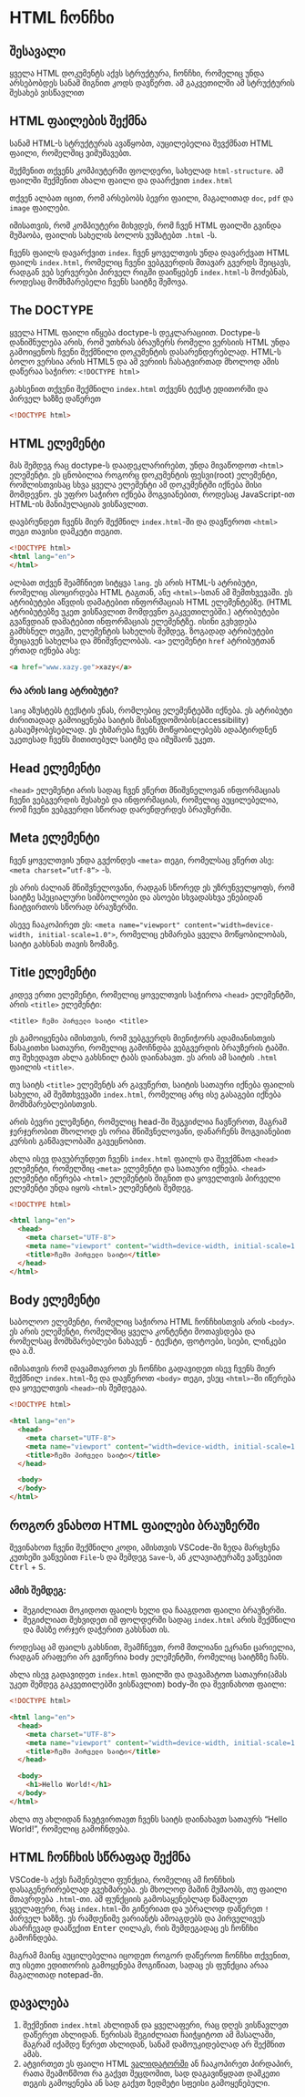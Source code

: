 # HTML ჩონჩხი

## შესავალი

ყველა HTML დოკუმენტს აქვს სტრუქტურა, ჩონჩხი, რომელიც უნდა არსებობდეს სანამ შიგნით კოდს დავწერთ. ამ გაკვეთილში ამ სტრუქტურის შესახებ ვისწავლით

## HTML ფაილების შექმნა

სანამ HTML-ს სტრუქტურას ავაწყობთ, აუცილებელია შევქმნათ HTML ფაილი, რომელშიც ვიმუშავებთ. 

შექმენით თქვენს კომპიუტერში ფოლდერი, სახელად `html-structure`. ამ ფაილში შექმენით ახალი ფაილი და დაარქვით `index.html` 

თქვენ ალბათ იცით, რომ არსებობს ბევრი ფაილი, მაგალითად `doc`, `pdf` და `image` ფაილები.

იმისათვის, რომ კომპიუტერი მიხვდეს, რომ ჩვენ HTML ფაილში გვინდა მუშაობა, ფაილის სახელის ბოლოს ვუმატებთ `.html` -ს.

ჩვენს ფაილს დავარქვით `index`. ჩვენ ყოველთვის უნდა დავარქვათ HTML ფაილს `index.html`, რომელიც ჩვენი ვებგვერდის მთავარ გვერდს შეიცავს, რადგან ვებ სერვერები პირველ რიგში დაიწყებენ `index.html`-ს მოძებნას, როდესაც მომხმარებელი ჩვენს საიტზე შემოვა.

## The DOCTYPE

ყველა HTML ფაილი იწყება doctype-ს დეკლარაციით. Doctype-ს დანიშნულება არის, რომ უთხრას ბრაუზერს რომელი ვერსიის HTML უნდა გამოიყენოს ჩვენი შექმნილი დოკუმენტის დასარენდერებლად. HTML-ს ბოლო ვერსია არის HTML5 და ამ ვერიის ჩასატვირთად მხოლოდ ამის დაწერაა საჭირო: `<!DOCTYPE html>`

გახსენით თქვენი შექმნილი `index.html` თქვენს ტექსტ ედითორში და პირველ ხაზზე დაწერეთ 

```html
<!DOCTYPE html>
```

## HTML ელემენტი

მას შემდეგ რაც doctype-ს დაადეკლარირებთ, უნდა მივაწოდოთ `<html>` ელემენტი. ეს ცნობილია როგორც დოკუმენტის ფესვი(root) ელემენტი, რომლისთვისაც სხვა ყველა ელემენტი ამ დოკუმენტში იქნება მისი მომდევნო. ეს უფრო საჭირო იქნება მოგვიანებით, როდესაც JavaScript-ით HTML-ის მანიპულაციას ვისწავლით. 

დავბრუნდეთ ჩვენს მიერ შექმნილ `index.html`-ში და დავწეროთ `<html>` თეგი თავისი დამკეტი თეგით.


```html
<!DOCTYPE html>
<html lang="en">
</html>
```

ალბათ თქვენ შეამჩნიეთ სიტყვა `lang`. ეს არის HTML-ს ატრიბუტი, რომელიც ასოცირდება HTML ტაგთან, ანუ `<html>`-სთან ამ შემთხვევაში. ეს ატრიბუტები აწვდის დამატებით ინფორმაციას HTML ელემენტებზე. (HTML ატრიბუტებზე უკეთ ვისწავლით მომდევნო გაკვეთილებში.) ატრიბუტები გვაწვდიან დამატებით ინფორმაციას ელემენტზე. ისინი გვხვდება გამხსნელ თეგში, ელემენტის სახელის შემდეგ. ზოგადად ატრიბუტები შეიცავენ სახელსა და მნიშვნელობას. `<a>` ელემენტი `href` ატრიბუტთან ერთად იქნება ასე:

```html
<a href="www.xazy.ge">xazy</a>
```

### რა არის lang ატრიბუტი?

`lang` აზუსტებს ტექსტის ენას, რომლებიც ელემენტებში იქნება. ეს ატრიბუტი ძირითადად გამოიყენება საიტის მისაწვდომობის(accessibility) გასაუმჯობესებლად. ეს ეხმარება ჩვენს მოწყობილებებს ადაპტირდნენ უკეთესად ჩვენს მითითებულ საიტზე და იმუშაონ უკეთ.

## Head ელემენტი

`<head>` ელემენტი არის სადაც ჩვენ ვწერთ მნიშვნელოვან ინფორმაციას ჩვენი ვებგვერდის შესახებ და ინფორმაციას, რომელიც აუცილებელია, რომ ჩვენი ვებგვერდი სწორად დარენდერდეს ბრაუზერში.

## Meta ელემენტი

ჩვენ ყოველთვის უნდა გვქონდეს `<meta>` თეგი, რომელსაც ვწერთ ასე: `<meta charset=”utf-8“>` -ს.

ეს არის ძალიან მნიშვნელოვანი, რადგან სწორედ ეს უზრუნველყოფს, რომ საიტზე სპეციალური სიმბოლოები და ასოები სხვადასხვა ენებიდან ჩაიტვირთოს სწორად ბრაუზერში.

ასევე ჩააკოპირეთ ეს: `<meta name="viewport" content="width=device-width, initial-scale=1.0">`, რომელიც ეხმარება ყველა მოწყობილობას, საიტი გახსნას თავის ზომაზე.

## Title ელემენტი

კიდევ ერთი ელემენტი, რომელიც ყოველთვის საჭიროა `<head>` ელემენტში, არის `<title>` ელემენტი:

`<title> ჩემი პირველი საიტი <title>`

ეს გამოიყენება იმისთვის, რომ ვებგვერდს მიენიჭორს ადამიანისთვის წასაკითხი სათაური, რომელიც გამოჩნდბა ვებგვერდის ბრაუზერის ტაბში.
თუ შეხედავთ ახლა გახსნილ ტაბს დაინახავთ. ეს არის ამ საიტის `.html` ფაილის `<title>`.

თუ საიტს  `<title>` ელემენტს არ გავუწერთ, საიტის სათაური იქნება ფაილის სახელი, ამ შემთხვევაში `index.html`, რომელიც არც ისე გასაგები იქნება მომხმარებლებისთვის.

არის ბევრი ელემენტი, რომელიც head-ში შეგვიძლია ჩავწეროთ, მაგრამ ჯერჯერობით მხოლოდ ეს ორია მნიშვნელოვანი, დანარჩენს მოგვიანებით კურსის განმავლობაში გავეცნობით.

ახლა ისევ დავუბრუნდეთ ჩვენს `index.html` ფაილს და შევქმნათ `<head>` ელემენტი, რომელშიც `<meta>` ელემენტი და სათაური იქნება. `<head>` ელემენტი იწერება `<html>` ელემენტის შიგნით და ყოველთვის პირველი ელემენტი უნდა იყოს `<html>` ელემენტის შემდეგ. 



```html
<!DOCTYPE html>

<html lang="en">
  <head>
    <meta charset="UTF-8">
	<meta name="viewport" content="width=device-width, initial-scale=1.0">
    <title>ჩემი პირველი საიტი</title>
  </head>
</html>
```



## Body ელემენტი

საბოლოო ელემენტი, რომელიც საჭიროა HTML ჩონჩხისთვის არის `<body>`. ეს არის ელემენტი, რომელშიც ყველა კონტენტი მოთავსდება და რომელსაც მომხმარებლები ნახავენ - ტექსტი, ფოტოები, სიები, ლინკები და ა.შ. 

იმისათვის რომ დავამთავროთ ეს ჩონჩხი გადავიდეთ ისევ ჩვენს მიერ შექმნილ `index.html`-ზე და დავწეროთ `<body>` თეგი, ესეც `<html>`-ში იწერება და ყოველთვის `<head>`-ის შემდეგაა. 


```html
<!DOCTYPE html>

<html lang="en">
  <head>
    <meta charset="UTF-8">
	<meta name="viewport" content="width=device-width, initial-scale=1.0">
    <title>ჩემი პირველი საიტი</title>
  </head>

  <body>
  </body>
</html>
```



## როგორ ვნახოთ HTML ფაილები ბრაუზერში

შევინახოთ ჩვენი შექმნილი კოდი, ამისთვის VSCode-ში ზედა მარცხენა კუთხეში ვაწვებით `File`-ს და შემდეგ `Save`-ს, ან კლავიატურაზე ვაწვებით <kbd>Ctrl</kbd> + <kbd>S</kbd>.

### ამის შემდეგ: 

- შეგიძლიათ მოკიდოთ ფაილს ხელი და ჩააგდოთ ფაილი ბრაუზერში.
- შეგიძლიათ შეხვიდეთ იმ ფოლდერში სადაც `index.html` არის შექმნილი და მასზე ორჯერ დაჭერით გახსნათ ის.

როდესაც ამ ფაილს გახსნით, შეამჩნევთ, რომ მთლიანი ეკრანი ცარიელია, რადგან არაფერი არ გვიწერია body ელემენტში, რომელიც საიტზზე ჩანს.

ახლა ისევ გადავიდეთ `index.html` ფაილში და დავამატოთ სათაური(ამას უკეთ შემდეგ გაკვეთილებში ვისწავლით) body-ში და შევინახოთ ფაილი:


```html
<!DOCTYPE html>

<html lang="en">
  <head>
    <meta charset="UTF-8">
	<meta name="viewport" content="width=device-width, initial-scale=1.0">
    <title>ჩემი პირველი საიტი</title>
  </head>

  <body>
	<h1>Hello World!</h1>
  </body>
</html>
```

ახლა თუ ახლიდან ჩავტვირთავთ ჩვენს საიტს დაინახავთ სათაურს “Hello World!”, რომელიც გამოჩნდება.

## HTML ჩონჩხის სწრაფად შექმნა

VSCode-ს აქვს ჩაშენებული ფუნქცია, რომელიც ამ ჩონჩხის დასაგენერირებლად გვეხმარება. ეს მხოლოდ მაშინ მუშაობს, თუ ფაილი მთავრდება `.html`-თი. ამ ფუნქციის გამოსაყენებლად წაშალეთ ყველაფერი, რაც `index.html`-ში გიწერიათ და უბრალოდ დაწერეთ `!` პირველ ხაზზე. ეს რამდენიმე ვარიანტს ამოაგდებს და პირველივეს ასარჩევად დააწექით <kbd>Enter</kbd> ღილაკს, რის შემდეგადაც ეს ჩონჩხი გამოჩნდება. 

მაგრამ მაინც აუცილებელია იცოდეთ როგორ დაწეროთ ჩონჩხი თქვენით, თუ ისეთი ედითორის გამოყენება მოგიწიათ, სადაც ეს ფუნქცია არაა მაგალითად notepad-ში.

## დავალება

<div className="homework">

1. შექმენით `index.html` ახლიდან და ყველაფერი, რაც დღეს ვისწავლეთ დაწერეთ ახლიდან. წერისას შეგიძლიათ ჩაიჭყიტოთ ამ მასალაში, მაგრამ იქამდე წერეთ ახლიდან, სანამ დამოუკიდებლად არ შექმნით ამას.
2. ატვირთეთ ეს ფაილი HTML [ვალიდატორში](https://www.freeformatter.com/html-validator.html) ან ჩააკოპირეთ პირდაპირ, რათა შეამოწმოთ რა გაქვთ შეცდომით, სად დაგავიწყდათ დამკეთი თეგის გამოყენება ან სად გაქვთ ზედმეტი სფეისი გამოყენებული.

</div>

